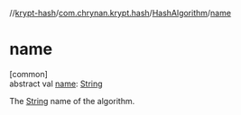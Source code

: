 //[krypt-hash](../../../index.md)/[com.chrynan.krypt.hash](../index.md)/[HashAlgorithm](index.md)/[name](name.md)

# name

[common]\
abstract val [name](name.md): [String](https://kotlinlang.org/api/latest/jvm/stdlib/kotlin/-string/index.html)

The [String](https://kotlinlang.org/api/latest/jvm/stdlib/kotlin/-string/index.html) name of the algorithm.
